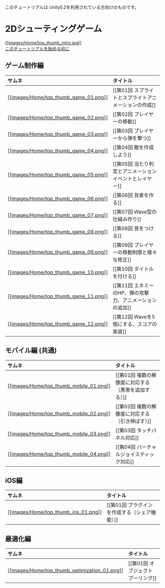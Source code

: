 このチュートリアルは Unity5.2を利用されている方向けのものです。

2Dシューティングゲーム
=====================

[[[images/Home/top_thumb_intro.jpg]]<br>このチュートリアルを始める前に](このチュートリアルを始める前に)



## ゲーム制作編

サムネ|タイトル
:---|:---
[[[images/Home/top_thumb_game_01.png]]]()|[[第01回 スプライトとスプライトアニメーションの作成]]
[[[images/Home/top_thumb_game_02.png]]]()|[[第02回 プレイヤーの移動]]
[[[images/Home/top_thumb_game_03.png]]]()|[[第03回 プレイヤーから弾を撃つ]]
[[[images/Home/top_thumb_game_04.png]]]()|[[第04回 敵を作成しよう]]
[[[images/Home/top_thumb_game_05.png]]]()|[[第05回 当たり判定とアニメーションイベントとレイヤー]]
[[[images/Home/top_thumb_game_06.png]]]()|[[第06回 背景を作る]]
[[[images/Home/top_thumb_game_07.png]]]()|[[第07回 Wave型の仕組み作り]]
[[[images/Home/top_thumb_game_08.png]]]()|[[第08回 音をつける]]
[[[images/Home/top_thumb_game_09.png]]]()|[[第09回 プレイヤーの移動制限と様々な修正]]
[[[images/Home/top_thumb_game_10.png]]]()|[[第10回 タイトルを付ける]]
[[[images/Home/top_thumb_game_11.png]]]()|[[第11回 エネミーのHP、弾の攻撃力、アニメーションの追加]]
[[[images/Home/top_thumb_game_12.png]]]()|[[第12回 Waveを5個にする、スコアの実装]]


## モバイル編 (共通)

サムネ|タイトル
:---|:---
[[[images/Home/top_thumb_mobile_01.png]]]()|[[第01回 複数の解像度に対応する（黒帯を追加する）]]
[[[images/Home/top_thumb_mobile_02.png]]]()|[[第02回 複数の解像度に対応する（引き伸ばす）]]
[[[images/Home/top_thumb_mobile_03.png]]]()|[[第03回 タッチパネル対応]]
[[[images/Home/top_thumb_mobile_04.png]]]()|[[第04回 バーチャルジョイスティック対応]]

## iOS編

サムネ|タイトル
:---|:---
[[[images/Home/top_thumb_ios_01.png]]]()|[[第01回 プラグインを作成する（シェア機能）]]



## 最適化編

サムネ|タイトル
:---|:---
[[[images/Home/top_thumb_optimization_01.png]]]()|[[第01回 オブジェクトプーリング]]
